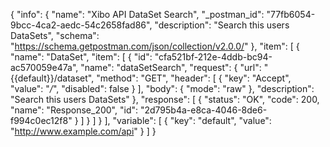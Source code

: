 {
  "info": {
    "name": "Xibo API DataSet Search",
    "_postman_id": "77fb6054-9bcc-4ca2-aedc-54c2658fad86",
    "description": "Search this users DataSets",
    "schema": "https://schema.getpostman.com/json/collection/v2.0.0/"
  },
  "item": [
    {
      "name": "DataSet",
      "item": [
        {
          "id": "cfa521bf-212e-4ddb-bc94-ac570059e47a",
          "name": "dataSetSearch",
          "request": {
            "url": "{{default}}/dataset",
            "method": "GET",
            "header": [
              {
                "key": "Accept",
                "value": "*/*",
                "disabled": false
              }
            ],
            "body": {
              "mode": "raw"
            },
            "description": "Search this users DataSets"
          },
          "response": [
            {
              "status": "OK",
              "code": 200,
              "name": "Response_200",
              "id": "2d795b4a-e8ca-4046-8de6-f994c0ec12f8"
            }
          ]
        }
      ]
    }
  ],
  "variable": [
    {
      "key": "default",
      "value": "http://www.example.com/api"
    }
  ]
}